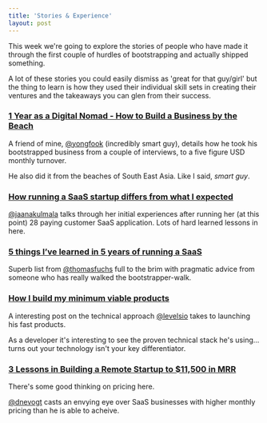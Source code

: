 ```yaml
---
title: 'Stories & Experience'
layout: post
---
```


This week we're going to explore the stories of people who have made it through the first couple of hurdles of bootstrapping and actually shipped something.

A lot of these stories you could easily dismiss as 'great for that guy/girl' but the thing to learn is how they used their individual skill sets in creating their ventures and the takeaways you can glen from their success.


### [1 Year as a Digital Nomad - How to Build a Business by the Beach](http://www.slideshare.net/yongfook/1-year-as-a-digital-nomad-how-to-build-a-business-by-the-beach)

A friend of mine, [@yongfook](http://twitter.com/yongfook) (incredibly smart guy), details how he took his bootstrapped business from a couple of interviews, to a five figure USD monthly turnover.

He also did it from the beaches of South East Asia. Like I said, _smart guy_.


### [How running a SaaS startup differs from what I expected](http://www.happybootstrapper.com/2014/running-a-saas-startup/)

[@jaanakulmala](http://twitter.com/jaanakulmala) talks through her initial experiences after running her (at this point) 28 paying customer SaaS application. Lots of hard learned lessons in here.


### [5 things I’ve learned in 5 years of running a SaaS](http://mir.aculo.us/2013/11/27/5-things-ive-learned-in-5-years-of-running-a-saas/)

Superb list from [@thomasfuchs](http://twitter.com/thomasfuchs) full to the brim with pragmatic advice from someone who has really walked the bootstrapper-walk.


### [How I build my minimum viable products](https://levels.io/how-i-build-my-minimum-viable-products/)

A interesting post on the technical approach [@levelsio](http://twitter.com/levelsio) takes to launching his fast products.

As a developer it's interesting to see the proven technical stack he's using... turns out your technology isn't your key differentiator.


### [3 Lessons in Building a Remote Startup to $11,500 in MRR](http://blog.hubstaff.com/building-a-remote-startup/)

There's some good thinking on pricing here.

[@dnevogt](https://twitter.com/dnevogt) casts an envying eye over SaaS businesses with higher monthly pricing than he is able to acheive.
